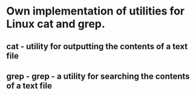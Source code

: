 # Own implementation of utilities for Linux cat and grep.

## cat - utility for outputting the contents of a text file
## grep - grep - a utility for searching the contents of a text file
